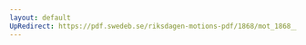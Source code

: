```yaml
---
layout: default
UpRedirect: https://pdf.swedeb.se/riksdagen-motions-pdf/1868/mot_1868__ak__00267/mot_1868__ak__00267_003.pdf
---
```

